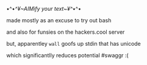 •^•*^¥~AIMify your text~¥^*•^•

made mostly as an excuse to try out bash

and also for funsies on the hackers.cool server

but, apparentley `wall` goofs up stdin that has unicode

which significantlly reduces potential #swaggr :(
